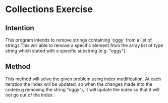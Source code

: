 # Collections Exercise

## Intention

This program intends to remove strings containing 'oggy' from a 
list of strings.This will able to remove a specific element from 
the array list of type string which stated with a specific 
substring (e.g. "oggy").

## Method

This method will solve the given problem using index modification. 
At each iteration the index will be updated, so when the changes 
made into the code(e.g removing the string "oggy"), 
it will update the index so that it will not go out of the index.

